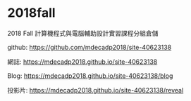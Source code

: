 # 2018fall
2018 Fall 計算機程式與電腦輔助設計實習課程分組倉儲

github: https://github.com/mdecadp2018/site-40623138

網誌: https://mdecadp2018.github.io/site-40623138

Blog: https://mdecadp2018.github.io/site-40623138/blog

投影片: https://mdecadp2018.github.io/site-40623138/reveal

